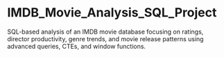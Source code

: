 # IMDB_Movie_Analysis_SQL_Project
SQL-based analysis of an IMDB movie database focusing on ratings, director productivity, genre trends, and movie release patterns using advanced queries, CTEs, and window functions.
